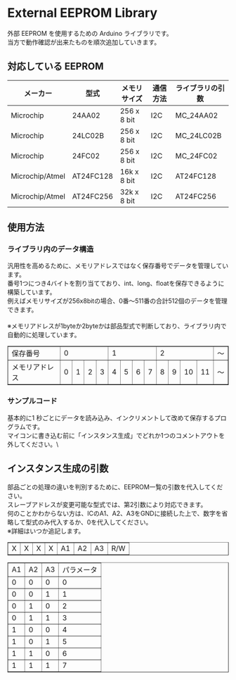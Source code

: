 # External EEPROM Library

外部 EEPROM を使用するための Arduino ライブラリです。\
当方で動作確認が出来たものを順次追加していきます。

## 対応している EEPROM

| メーカー | 型式 | メモリサイズ | 通信方法 | ライブラリの引数 |
| --------------- | ---------- | ------------ | --- | ---------- |
| Microchip			| 24AA02	| 256 x 8 bit	| I2C | MC_24AA02	|
| Microchip			| 24LC02B	| 256 x 8 bit	| I2C | MC_24LC02B	|
| Microchip			| 24FC02	| 256 x 8 bit	| I2C | MC_24FC02	|
| Microchip/Atmel	| AT24FC128	| 16k x 8 bit	| I2C | AT24FC128	|
| Microchip/Atmel	| AT24FC256	| 32k x 8 bit	| I2C | AT24FC256	| 


## 使用方法

### ライブラリ内のデータ構造
汎用性を高めるために、メモリアドレスではなく保存番号でデータを管理しています。\
番号1つにつき4バイトを割り当てており、int、long、floatを保存できるように構築しています。\
例えばメモリサイズが256x8bitの場合、0番～511番の合計512個のデータを管理できます。\
\
※メモリアドレスが1byteか2byteかは部品型式で判断しており、ライブラリ内で自動的に処理しています。

<table border="1">
	<tbody>
		<tr>
			<td>保存番号</td>
			<td colspan="4">0</td>
			<td colspan="4">1</td>
			<td colspan="4">2</td>
            <td>～</td>
		</tr>
		<tr>
			<td>メモリアドレス</td>
			<td>0</td>
			<td>1</td>
			<td>2</td>
			<td>3</td>
			<td>4</td>
			<td>5</td>
			<td>6</td>
			<td>7</td>
			<td>8</td>
			<td>9</td>
			<td>10</td>
			<td>11</td>
            <td>～</td>
		</tr>
	</tbody>
</table>

### サンプルコード
基本的に1 秒ごとにデータを読み込み、インクリメントして改めて保存するプログラムです。\
マイコンに書き込む前に「インスタンス生成」でどれか1つのコメントアウトを外してください。\
## インスタンス生成の引数
部品ごとの処理の違いを判別するために、EEPROM一覧の引数を代入してください。\
スレーブアドレスが変更可能な型式では、第2引数により対応できます。\
何のことかわからない方は、ICのA1、A2、A3をGNDに接続した上で、数字を省略して型式のみ代入するか、0を代入してください。\
※詳細はいつか追記します。
<table border="1">
	<tbody>
		<tr>
			<td>X</td>
			<td>X</td>
			<td>X</td>
			<td>X</td>
			<td>A1</td>
			<td>A2</td>
			<td>A3</td>
			<td>R/W</td>
		</tr>
	</tbody>
</table>
<table border="1">
	<tbody>
		<tr>
			<td>A1</td>
			<td>A2</td>
			<td>A3</td>
			<td>パラメータ</td>
		</tr>
		<tr>
			<td>0</td>
			<td>0</td>
			<td>0</td>
			<td>0</td>
		</tr>
		<tr>
			<td>0</td>
			<td>0</td>
			<td>1</td>
			<td>1</td>
		</tr>
		<tr>
			<td>0</td>
			<td>1</td>
			<td>0</td>
			<td>2</td>
		</tr>
		<tr>
			<td>0</td>
			<td>1</td>
			<td>1</td>
			<td>3</td>
		</tr>
		<tr>
			<td>1</td>
			<td>0</td>
			<td>0</td>
			<td>4</td>
		</tr>
		<tr>
			<td>1</td>
			<td>0</td>
			<td>1</td>
			<td>5</td>
		</tr>
		<tr>
			<td>1</td>
			<td>1</td>
			<td>0</td>
			<td>6</td>
		</tr>
		<tr>
			<td>1</td>
			<td>1</td>
			<td>1</td>
			<td>7</td>
		</tr>
	</tbody>
</table>